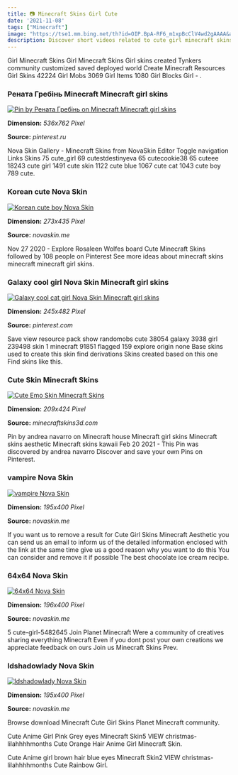```yaml
---
title: 📷 Minecraft Skins Girl Cute
date: '2021-11-08'
tags: ["Minecraft"]
image: "https://tse1.mm.bing.net/th?id=OIP.BpA-RF6_m1xpBcClV4wd2gAAAA&amp;pid=15.1"
description: Discover short videos related to cute girl minecraft skins on TikTok Watch popular content from the following creators Rocklandwomanrocklandwoman Froggy stra
---
```




Girl Minecraft Skins Girl Minecraft Skins Girl skins created Tynkers community customized saved deployed world Create Minecraft Resources Girl Skins 42224 Girl Mobs 3069 Girl Items 1080 Girl Blocks Girl - .



###  Рената Гребінь Minecraft Minecraft girl skins 

[![Pin by Рената Гребінь on Minecraft  Minecraft girl skins ](https://i.pinimg.com/736x/76/01/6d/76016da2c3c38d0bd901a6322c7ed86b.jpg)](https://i.pinimg.com/736x/76/01/6d/76016da2c3c38d0bd901a6322c7ed86b.jpg)


**Dimension:** _536x762 Pixel_ 

**Source:** _pinterest.ru_ 


Nova Skin Gallery - Minecraft Skins from NovaSkin Editor Toggle navigation Links Skins 75 cute_girl 69 cutestdestinyeva 65 cutecookie38 65 cuteee 18243 cute girl 1491 cute skin 1122 cute blue 1067 cute cat 1043 cute boy 789 cute.


### Korean cute Nova Skin

[![Korean cute boy  Nova Skin](https://lh3.googleusercontent.com/nA7XC76oJrdBoWWXNxEjaaHtX5ZLQqi9sBcBERddCrLe6wx-v98-s2wqsgIW4W90puwg5nLmKP2N-71hmy0ufA=s500)](https://lh3.googleusercontent.com/nA7XC76oJrdBoWWXNxEjaaHtX5ZLQqi9sBcBERddCrLe6wx-v98-s2wqsgIW4W90puwg5nLmKP2N-71hmy0ufA=s500)


**Dimension:** _273x435 Pixel_ 

**Source:** _novaskin.me_ 


Nov 27 2020 - Explore Rosaleen Wolfes board Cute Minecraft Skins followed by 108 people on Pinterest See more ideas about minecraft skins minecraft minecraft girl skins.


### Galaxy cool girl Nova Skin Minecraft girl skins 

[![Galaxy cool cat girl  Nova Skin  Minecraft girl skins ](https://i.pinimg.com/736x/69/5a/60/695a60ae748b1187fdabb63a8283d052.jpg)](https://i.pinimg.com/736x/69/5a/60/695a60ae748b1187fdabb63a8283d052.jpg)


**Dimension:** _245x482 Pixel_ 

**Source:** _pinterest.com_ 


Save view resource pack show randomobs cute 38054 galaxy 3938 girl 239498 skin 1 minecraft 91851 flagged 159 explore origin none Base skins used to create this skin find derivations Skins created based on this one Find skins like this.


### Cute Skin Minecraft Skins

[![Cute Emo Skin  Minecraft Skins](http://www.minecraftskins3d.com/wp-content/uploads/skins/skin-images/cute-emo-skin-3194269/cute-emo-skin-3194269-02.png)](http://www.minecraftskins3d.com/wp-content/uploads/skins/skin-images/cute-emo-skin-3194269/cute-emo-skin-3194269-02.png)


**Dimension:** _209x424 Pixel_ 

**Source:** _minecraftskins3d.com_ 


Pin by andrea navarro on Minecraft house Minecraft girl skins Minecraft skins aesthetic Minecraft skins kawaii Feb 20 2021 - This Pin was discovered by andrea navarro Discover and save your own Pins on Pinterest.


### vampire Nova Skin

[![vampire  Nova Skin](http://lh3.googleusercontent.com/rommGhs9HoGH6la7nELckHj6ErY9O9drxAg9suCqbLs4Wixml29CKhkq0EpihXzqRX-Y5z9qlAucLj-7deeO=s400)](http://lh3.googleusercontent.com/rommGhs9HoGH6la7nELckHj6ErY9O9drxAg9suCqbLs4Wixml29CKhkq0EpihXzqRX-Y5z9qlAucLj-7deeO=s400)


**Dimension:** _195x400 Pixel_ 

**Source:** _novaskin.me_ 


If you want us to remove a result for Cute Girl Skins Minecraft Aesthetic you can send us an email to inform us of the detailed information enclosed with the link at the same time give us a good reason why you want to do this You can consider and remove it if possible The best chocolate ice cream recipe.


### 64x64 Nova Skin

[![64x64  Nova Skin](https://lh3.googleusercontent.com/tJ9IodTwrZhIwvGJ67VCZkI2QZrdLrafcpz4X3zsELOHxH3qbOVAeh0_2vFoOky4dtTz1XNkZBentxCgZJLACg=s400)](https://lh3.googleusercontent.com/tJ9IodTwrZhIwvGJ67VCZkI2QZrdLrafcpz4X3zsELOHxH3qbOVAeh0_2vFoOky4dtTz1XNkZBentxCgZJLACg=s400)


**Dimension:** _196x400 Pixel_ 

**Source:** _novaskin.me_ 


5 cute-girl-5482645 Join Planet Minecraft Were a community of creatives sharing everything Minecraft Even if you dont post your own creations we appreciate feedback on ours Join us Minecraft Skins Prev.


### ldshadowlady Nova Skin

[![ldshadowlady  Nova Skin](http://lh3.googleusercontent.com/mBFRVIMaEJZoT97xQfdchXLrq5zi_MFiMpBVEYNMxiaZM5NeZnuSZu9QpRjzGdHNN9k2IluE4zerit0dkPx71Q=s400)](http://lh3.googleusercontent.com/mBFRVIMaEJZoT97xQfdchXLrq5zi_MFiMpBVEYNMxiaZM5NeZnuSZu9QpRjzGdHNN9k2IluE4zerit0dkPx71Q=s400)


**Dimension:** _195x400 Pixel_ 

**Source:** _novaskin.me_ 



Browse download Minecraft Cute Girl Skins Planet Minecraft community.


Cute Anime Girl Pink Grey eyes Minecraft Skin5 VIEW christmas-lilahhhhmonths Cute Orange Hair Anime Girl Minecraft Skin.


 Cute Anime girl brown hair blue eyes Minecraft Skin2 VIEW christmas-lilahhhhmonths Cute Rainbow Girl.





